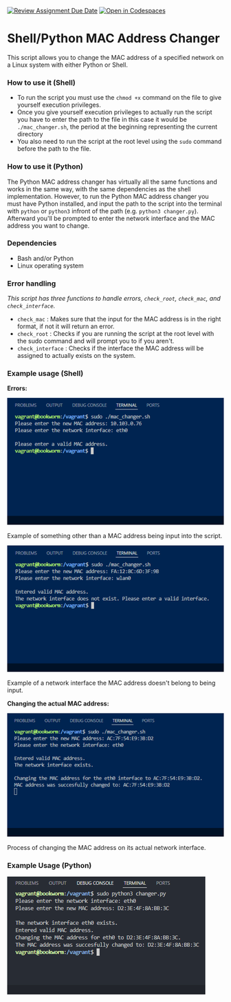 [![Review Assignment Due Date](https://classroom.github.com/assets/deadline-readme-button-22041afd0340ce965d47ae6ef1cefeee28c7c493a6346c4f15d667ab976d596c.svg)](https://classroom.github.com/a/tp86o73G)
[![Open in Codespaces](https://classroom.github.com/assets/launch-codespace-2972f46106e565e64193e422d61a12cf1da4916b45550586e14ef0a7c637dd04.svg)](https://classroom.github.com/open-in-codespaces?assignment_repo_id=17781057)

# Shell/Python MAC Address Changer

This script allows you to change the MAC address of a specified network on a Linux system with either Python or Shell.

### How to use it (Shell)
- To run the script you must use the `chmod +x` command on the file to give yourself execution privileges.
- Once you give yourself execution privileges to actually run the script you have to enter the path to the file in this case it would be `./mac_changer.sh`, the period at the beginning representing the current directory 
- You also need to run the script at the root level using the `sudo` command before the path to the file.

### How to use it (Python)

The Python MAC address changer has virtually all the same functions and works in the same way, with the same dependencies as the shell implementation. However, to run the Python MAC address changer you must have Python installed, and input the path to the script into the terminal with `python` or `python3` infront of the path (e.g. `python3 changer.py`). Afterward you'll be prompted to enter the network interface and the MAC address you want to change.

### Dependencies
- Bash and/or Python
- Linux operating system 

### Error handling
*This script has three functions to handle errors, `check_root`, `check_mac`, and `check_interface`.*
- `check_mac` : Makes sure that the input for the MAC address is in the right format, if not it will return an error.
- `check_root` : Checks if you are running the script at the root level with the sudo command and will prompt you to if you aren't.
- `check_interface` : Checks if the interface the MAC address will be assigned to actually exists on the system.

### Example usage (Shell)
**Errors:**

  ![alt text](image.png)

Example of something other than a MAC address being input into the script.

  ![alt text](image-1.png)

Example of a network interface the MAC address doesn't belong to being input.

**Changing the actual MAC address:**

![alt text](image-2.png)

Process of changing the MAC address on its actual network interface.

### Example Usage (Python)

![alt text](image-3.png)  